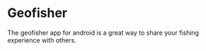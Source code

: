 Geofisher
=========

The geofisher app for android is a great way to share your fishing experience with others.
